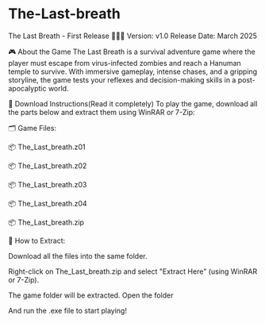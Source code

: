 # The-Last-breath
The Last Breath - First Release 🏃‍♂️💨
Version: v1.0
Release Date: March 2025

🎮 About the Game
The Last Breath is a survival adventure game where the player must escape from virus-infected zombies and reach a Hanuman temple to survive. With immersive gameplay, intense chases, and a gripping storyline, the game tests your reflexes and decision-making skills in a post-apocalyptic world.

📂 Download Instructions(Read it completely)
To play the game, download all the parts below and extract them using WinRAR or 7-Zip:

🗂 Game Files:

📦 The_Last_breath.z01

📦 The_Last_breath.z02

📦 The_Last_breath.z03

📦 The_Last_breath.z04

📦 The_Last_breath.zip

🔧 How to Extract:

Download all the files into the same folder.

Right-click on The_Last_breath.zip and select "Extract Here" (using WinRAR or 7-Zip).

The game folder will be extracted. Open the folder

And run the .exe file to start playing!
